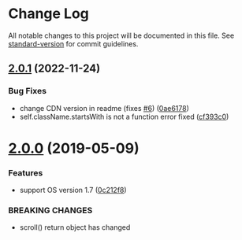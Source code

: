 # Change Log

All notable changes to this project will be documented in this file. See [standard-version](https://github.com/conventional-changelog/standard-version) for commit guidelines.

<a name="2.0.1"></a>
## [2.0.1](https://github.com/parsisolution/os-scroll-chain/compare/v2.0.0...v2.0.1) (2022-11-24)


### Bug Fixes

* change CDN version in readme (fixes [#6](https://github.com/parsisolution/os-scroll-chain/issues/6)) ([0ae6178](https://github.com/parsisolution/os-scroll-chain/commit/0ae6178))
* self.className.startsWith is not a function error fixed ([cf393c0](https://github.com/parsisolution/os-scroll-chain/commit/cf393c0))



<a name="2.0.0"></a>
# [2.0.0](https://github.com/parsisolution/os-scroll-chain/compare/v1.0.0...v2.0.0) (2019-05-09)


### Features

* support OS version 1.7 ([0c212f8](https://github.com/parsisolution/os-scroll-chain/commit/0c212f8))


### BREAKING CHANGES

* scroll() return object has changed
